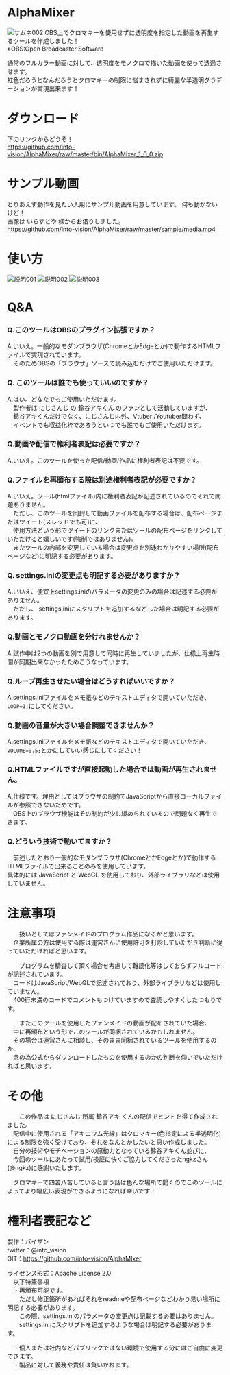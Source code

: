 # AlphaMixer
![サムネ002](https://user-images.githubusercontent.com/67828511/86532856-f4be2600-bf07-11ea-95bc-2de121816206.png)
OBS上でクロマキーを使用せずに透明度を指定した動画を再生するツールを作成しました！  
※OBS:Open Broadcaster Software  

通常のフルカラー動画に対して、透明度をモノクロで描いた動画を使って透過させます。  
虹色だろうとなんだろうとクロマキーの制限に悩まされずに綺麗な半透明グラデーションが実現出来ます！

# ダウンロード
下のリンクからどうぞ！  
https://github.com/into-vision/AlphaMixer/raw/master/bin/AlphaMixer_1_0_0.zip

# サンプル動画
とりあえず動作を見たい人用にサンプル動画を用意しています。 何も動かないけど！  
画像は いらすとや 様からお借りしました。  
https://github.com/into-vision/AlphaMixer/raw/master/sample/media.mp4

# 使い方
![説明001](https://user-images.githubusercontent.com/67828511/86533193-44055600-bf0a-11ea-876d-8df3b27eb8c6.png)
![説明002](https://user-images.githubusercontent.com/67828511/86533207-626b5180-bf0a-11ea-9ee2-079562ff07b4.png)
![説明003](https://user-images.githubusercontent.com/67828511/86533190-3cde4800-bf0a-11ea-9c89-1cb65cfb7ce8.png)

# Q&A
### Q.このツールはOBSのプラグイン拡張ですか？  
A.いいえ。一般的なモダンブラウザ(ChromeとかEdgeとか)で動作するHTMLファイルで実現されています。  
　そのためOBSの「ブラウザ」ソースで読み込むだけでご使用いただけます。  

### Q. このツールは誰でも使っていいのですか？  
A.はい。どなたでもご使用いただけます。  
　製作者は にじさんじ の 鈴谷アキくん のファンとして活動していますが、  
　鈴谷アキくんだけでなく、にじさんじ内外、Vtuber /Youtuber問わず、  
　イベントでも収益化枠であろうといつでも誰でもご使用いただけます。  

### Q.動画や配信で権利者表記は必要ですか？  
A.いいえ。このツールを使った配信/動画/作品に権利者表記は不要です。  

### Q.ファイルを再頒布する際は別途権利者表記が必要ですか？  
A.いいえ。ツール(htmlファイル)内に権利者表記が記述されているのでそれで問題ありません。  
　ただし、このツールを同封して動画ファイルを配布する場合は、配布ページまたはツイート(スレッドでも可)に、  
　使用方法という形でツイートのリンクまたはツールの配布ページをリンクしていただけると嬉しいです(強制ではありません)。  
　またツールの内部を変更している場合は変更点を別途わかりやすい場所(配布ページなど)に明記する必要があります。  

### Q. settings.iniの変更点も明記する必要がありますか？  
A.いいえ、便宜上settings.iniのパラメータの変更のみの場合は記述する必要がありません。  
　ただし、 settings.iniにスクリプトを追加するなどした場合は明記する必要があります。  

### Q.動画とモノクロ動画を分けれませんか？  
A.試作中は2つの動画を別で用意して同時に再生していましたが、仕様上再生時間が同期出来なかったためこうなっています。  

### Q.ループ再生させたい場合はどうすればいいですか？  
A.settings.iniファイルをメモ帳などのテキストエディタで開いていただき、`LOOP=1;`にしてください。  

### Q.動画の音量が大きい場合調整できませんか？  
A.settings.iniファイルをメモ帳などのテキストエディタで開いていただき、`VOLUME=0.5;`とかにしていい感じにしてください！  

### Q.HTMLファイルですが直接起動した場合では動画が再生されません。  
A.仕様です。理由としてはブラウザの制約でJavaScriptから直接ローカルファイルが参照できないためです。  
　OBS上のブラウザ機能はその制約が少し緩められているので問題なく再生できます。  

### Q.どういう技術で動いてますか？  
　前述したとおり一般的なモダンブラウザ(ChromeとかEdgeとか)で動作するHTMLファイルで出来ることのみを使用しています。  
 具体的には JavaScript と WebGL を使用しており、外部ライブラリなどは使用していません。  


# 注意事項
　　扱いとしてはファンメイドのプログラム作品になるかと思います。  
　企業所属の方は使用する際は運営さんに使用許可を打診していただき判断に従っていただければと思います。  

　　プログラムを精査して頂く場合を考慮して難読化等はしておらずフルコードが記述されています。  
　コードはJavaScript/WebGLで記述されており、外部ライブラリなどは使用していません。  
　400行未満のコードでコメントもつけていますので査読しやすくしたつもりです。  
 
　　またこのツールを使用したファンメイドの動画が配布されていた場合、  
　中に再頒布という形でこのツールが同梱されているかもしれません。  
　その場合は運営さんに相談し、そのまま同梱されているツールを使用するのか、  
　念の為公式からダウンロードしたものを使用するのかの判断を仰いでいただければと思います。   
 
# その他
　　この作品は にじさんじ 所属 鈴谷アキ くんの配信でヒントを得て作成されました。  
　配信中に使用される「アキニウム光線」はクロマキー(色指定による半透明化)による制限を強く受けており、それをなんとかしたいと思い作成しました。  
　自分の技術やモチベーションの原動力となっている鈴谷アキくん並びに、  
　今回のツールにあたって試用/検証に快くご協力してくださったngkzさん(@ngkz)に感謝いたします。  
 
　クロマキーで四苦八苦していると言う話は色んな場所で聞くのでこのツールによってより幅広い表現ができるようになれば幸いです！

# 権利者表記など

製作：バイザン  
twitter：@into_vision  
GIT：https://github.com/into-vision/AlphaMIxer  

ライセンス形式：Apache License 2.0  
　以下特筆事項  
　・再頒布可能です。  
　　ただし修正箇所があればそれをreadmeや配布ページなどわかり易い場所に明記する必要があります。  
　　この際、settings.iniのパラメータの変更点は記載する必要はありません。  
　　settings.iniにスクリプトを追加するような場合は明記する必要があります。  

　・個人または社内などパブリックではない環境で使用する分にはご自由に変更できます。  
　・製品に対して義務や責任は負いかねます。  
